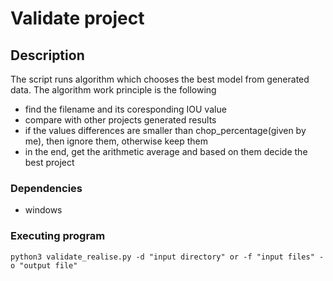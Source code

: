 # Validate project 

## Description

The script runs algorithm which chooses the best model from generated data. The algorithm work principle is the following
  * find the filename and its coresponding IOU value
  * compare with other projects generated results
  * if the values differences are smaller than chop_percentage(given by me), then ignore them, otherwise keep them
  * in the end, get the arithmetic average and based on them decide the best project

### Dependencies

 * windows 
  


### Executing program

```
python3 validate_realise.py -d "input directory" or -f "input files" -o "output file"
